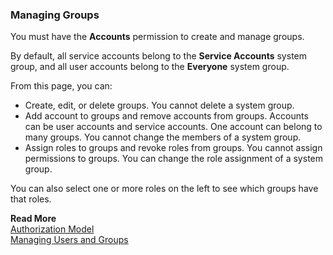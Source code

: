 ### Managing Groups
You must have the **Accounts** permission to create and manage groups.

By default, all service accounts belong to the **Service Accounts** system group, and all user accounts belong to the **Everyone** system group.

From this page, you can:
* Create, edit, or delete groups. You cannot delete a system group.
* Add account to groups and remove accounts from groups. Accounts can be user accounts and service accounts. One account can belong to many groups. You cannot change the members of a system group. 
* Assign roles to groups and revoke roles from groups. You cannot assign permissions to groups. You can change the role assignment of a system group.

You can also select one or more roles on the left to see which groups have that roles.

**Read More**<br/>
[Authorization Model](https://docs.wavefront.com/authorization.html)<br/>
[Managing Users and Groups](https://docs.wavefront.com/users_roles.html)
